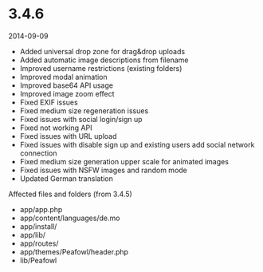 # 3.4.6

2014-09-09

- Added universal drop zone for drag&drop uploads
- Added automatic image descriptions from filename
- Improved username restrictions (existing folders)
- Improved modal animation
- Improved base64 API usage
- Improved image zoom effect
- Fixed EXIF issues
- Fixed medium size regeneration issues
- Fixed issues with social login/sign up
- Fixed not working API
- Fixed issues with URL upload
- Fixed issues with disable sign up and existing users add social network connection
- Fixed medium size generation upper scale for animated images
- Fixed issues with NSFW images and random mode
- Updated German translation

Affected files and folders (from 3.4.5)

- app/app.php
- app/content/languages/de.mo
- app/install/
- app/lib/
- app/routes/
- app/themes/Peafowl/header.php
- lib/Peafowl
